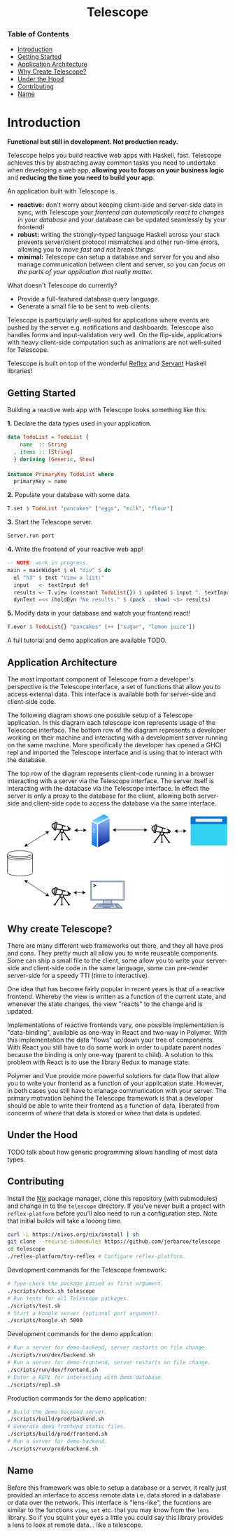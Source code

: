 <div align="center">

# Telescope

</div>

### Table of Contents
- [Introduction](#introduction)
- [Getting Started](#getting-started)
- [Application Architecture](#application-architecture)
- [Why Create Telescope?](#why-create-telescope)
- [Under the Hood](#under-the-hood)
- [Contributing](#contributing)
- [Name](#name)

# Introduction
**Functional but still in development. Not production ready.**

Telescope helps you build reactive web apps with Haskell, fast. Telescope
achieves this by abstracting away common tasks you need to undertake when
developing a web app, **allowing you to focus on your business logic** and
**reducing the time you need to build your app**.

An application built with Telescope is..
- **reactive:** don't worry about keeping client-side and server-side data in
  sync, with Telescope your _frontend can automatically react to changes in your
  database_ and your database can be updated seamlessly by your frontend!
- **robust:** writing the strongly-typed language Haskell across your stack
  prevents server/client protocol mismatches and other run-time errors, allowing
  you to _move fast and not break things._
- **minimal:** Telescope can setup a database and server for you and also manage
  communication between client and server, so you can _focus on the parts of your
  application that really matter._

What doesn't Telescope do currently?
- Provide a full-featured database query language.
- Generate a small file to be sent to web clients.

Telescope is particularly well-suited for applications where events are pushed
by the server e.g. notifications and dashboards. Telescope also handles forms
and input-validation very well. On the flip-side, applications with heavy
client-side computation such as animations are not well-suited for Telescope.

Telescope is built on top of the wonderful [Reflex](https://reflex-frp.org/) and
[Servant](https://www.servant.dev/) Haskell libraries!

## Getting Started
Building a reactive web app with Telescope looks something like this:

**1.** Declare the data types used in your application.

``` haskell
data TodoList = TodoList {
    name  :: String
  , items :: [String]
  } deriving (Generic, Show)

instance PrimaryKey TodoList where
  primaryKey = name
```

**2.** Populate your database with some data.

``` haskell
T.set $ TodoList "pancakes" ["eggs", "milk", "flour"]
```

**3.** Start the Telescope server.

``` haskell
Server.run port
```

**4.** Write the frontend of your reactive web app!

``` haskell
-- NOTE: work in progress.
main = mainWidget $ el "div" $ do
  el "h3" $ text "View a list:"
  input   <- textInput def
  results <- T.view (constant TodoList{}) $ updated $ input ^. textInput_value
  dynText =<< (holdDyn "No results." $ (pack . show) <$> results)
```

**5.** Modify data in your database and watch your frontend react!

``` haskell
T.over $ TodoList{} "pancakes" (++ ["sugar", "lemon juice"])
```

A full tutorial and demo application are available TODO.
<!-- TODO: links to reflex-platform and other doc in demo/README.md -->

## Application Architecture
The most important component of Telescope from a developer's perspective is the
Telescope interface, a set of functions that allow you to access external data.
This interface is available both for server-side and client-side code.

The following diagram shows one possible setup of a Telescope application. In
this diagram each telescope icon represents usage of the Telescope interface.
The bottom row of the diagram represents a developer working on their machine
and interacting with a development server running on the same machine. More
specifically the developer has opened a GHCI repl and imported the Telescope
interface and is using that to interact with the database.

The top row of the diagram represents client-code running in a browser
interacting with a server via the Telescope interface. The server itself is
interacting with the database via the Telescope interface. In effect the server
is only a proxy to the database for the client, allowing both server-side and
client-side code to access the database via the same interface.

<!-- Parameterised, data source agnostic, alternate configuration. -->

<!-- Data is DRY. -->

<p align="center">
  <img src="diagram/diagram.png" />
</p>

## Why create Telescope?
There are many different web frameworks out there, and they all have pros and
cons. They pretty much all allow you to write reuseable components. Some can
ship a small file to the client, some allow you to write your server-side and
client-side code in the same language, some can pre-render server-side for a
speedy TTI (time to interactive).

One idea that has become fairly popular in recent years is that of a reactive
frontend. Whereby the view is written as a function of the current state, and
whenever the state changes, the view "reacts" to the change and is updated.

Implementations of reactive frontends vary, one possible implementation is
"data-binding", available as one-way in React and two-way in Polymer. With this
implementation the data "flows" up/down your tree of components. With React you
still have to do some work in order to update parent nodes because the binding
is only one-way (parent to child). A solution to this problem with React is to
use the library Redux to manage state.

Polymer and Vue provide more powerful solutions for data flow that allow you to
write your frontend as a function of your application state. However, in both
cases you still have to manage communication with your server. The primary
motivation behind the Telescope framework is that a developer should be able to
write their frontend as a function of data, liberated from concerns of *where*
that data is stored or *when* that data is updated.

## Under the Hood
TODO talk about how generic programming allows handling of most data types.

## Contributing
Install the [Nix](https://nixos.org/download.html) package manager, clone this
repository (with submodules) and change in to the `telescope` directory. If
you’ve never built a project with `reflex-platform` before you'll also need to
run a configuration step. Note that initial builds will take a looong time.

``` bash
curl -L https://nixos.org/nix/install | sh
git clone --recurse-submodules https://github.com/jerbaroo/telescope
cd telescope
./reflex-platform/try-reflex # Configure reflex-platform.
```

Development commands for the Telescope framework:

``` bash
# Type-check the package passed as first argument.
./scripts/check.sh telescope
# Run tests for all Telescope packages.
./scripts/test.sh
# Start a Hoogle server (optional port argument).
./scripts/hoogle.sh 5000
```

Development commands for the demo application:

``` bash
# Run a server for demo-backend, server restarts on file change.
./scripts/run/dev/backend.sh
# Run a server for demo-frontend, server restarts on file change.
./scripts/run/dev/frontend.sh
# Enter a REPL for interacting with demo database.
./scripts/repl.sh
```

Production commands for the demo application:

``` bash 
# Build the demo-backend server.
./scripts/build/prod/backend.sh 
# Generate demo-frontend static files.
./scripts/build/prod/frontend.sh 
# Run a server for demo-backend.
./scripts/run/prod/backend.sh
```

## Name
Before this framework was able to setup a database or a server, it really just
provided an interface to access remote data i.e. data stored in a database or
data over the network. This interface is "lens-like", the fucntions are similar
to the functions `view`, `set` etc. that you may know from the `lens` library.
So if you squint your eyes a little you could say this library provides a lens
to look at remote data... like a telescope.
